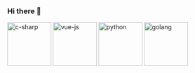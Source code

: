 ### Hi there 👋
[<img src="https://cdn.worldvectorlogo.com/logos/c--4.svg" alt="c-sharp" width="100">](https://docs.microsoft.com/en-us/dotnet/csharp/)
[<img src="https://upload.wikimedia.org/wikipedia/commons/thumb/9/95/Vue.js_Logo_2.svg/768px-Vue.js_Logo_2.svg.png" alt="vue-js" width="100">](https://vuejs.org/)
[<img src="https://cdn.iconscout.com/icon/free/png-256/python-3521655-2945099.png" alt="python" width="100">](https://docs.python.org/3/library/index.html)
[<img src="https://hsto.org/webt/5b/2e/6a/5b2e6a4a389cc942256392.png" alt="golang" width="100">](https://golang.org/doc/)



<!--
**codervis/codervis** is a ✨ _special_ ✨ repository because its `README.md` (this file) appears on your GitHub profile.

Here are some ideas to get you started:

- 🔭 I’m currently working on ...
- 🌱 I’m currently learning ...
- 👯 I’m looking to collaborate on ...
- 🤔 I’m looking for help with ...
- 💬 Ask me about ...
- 📫 How to reach me: ...
- 😄 Pronouns: ...
- ⚡ Fun fact: ...
-->
